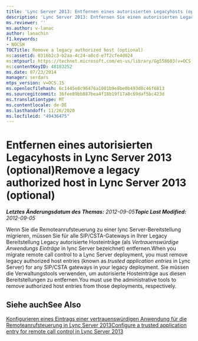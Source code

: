 ```yaml
---
title: 'Lync Server 2013: Entfernen eines autorisierten Legacyhosts (optional)'
description: 'Lync Server 2013: Entfernen Sie einen autorisierten Legacyhost (optional).'
ms.reviewer: ''
ms.author: v-lanac
author: lanachin
f1.keywords:
- NOCSH
TOCTitle: Remove a legacy authorized host (optional)
ms:assetid: 0316b2c3-b2aa-4c24-a8cd-e7f2cfe4d024
ms:mtpsurl: https://technet.microsoft.com/en-us/library/Gg558603(v=OCS.15)
ms:contentKeyID: 48183252
ms.date: 07/23/2014
manager: serdars
mtps_version: v=OCS.15
ms.openlocfilehash: 6c1445e8c96476a1001b9e8be0b493d8c46f6813
ms.sourcegitcommit: 36fee89bb887bea4f18b19f17a8c69daf5bc423d
ms.translationtype: MT
ms.contentlocale: de-DE
ms.lasthandoff: 11/26/2020
ms.locfileid: "49436475"
---
```

# <a name="remove-a-legacy-authorized-host-in-lync-server-2013-optional"></a><span data-ttu-id="5d451-103">Entfernen eines autorisierten Legacyhosts in Lync Server 2013 (optional)</span><span class="sxs-lookup"><span data-stu-id="5d451-103">Remove a legacy authorized host in Lync Server 2013 (optional)</span></span>

<div data-xmlns="http://www.w3.org/1999/xhtml">

<div class="topic" data-xmlns="http://www.w3.org/1999/xhtml" data-msxsl="urn:schemas-microsoft-com:xslt" data-cs="https://msdn.microsoft.com/">

<div data-asp="https://msdn2.microsoft.com/asp">



</div>

<div id="mainSection">

<div id="mainBody"><span data-ttu-id="5d451-104">

<span> </span></span><span class="sxs-lookup"><span data-stu-id="5d451-104">

<span> </span></span></span>

<span data-ttu-id="5d451-105">_**Letztes Änderungsdatum des Themas:** 2012-09-05_</span><span class="sxs-lookup"><span data-stu-id="5d451-105">_**Topic Last Modified:** 2012-09-05_</span></span>

<span data-ttu-id="5d451-106">Wenn Sie die Remoteanrufsteuerung zu einer lync Server-Bereitstellung migrieren, müssen Sie für alle SIP/CSTA-Gateways in Ihrer Legacy Bereitstellung Legacy autorisierte Hosteinträge (als *Vertrauenswürdige Anwendungs Einträge* in lync Server bezeichnet) entfernen.</span><span class="sxs-lookup"><span data-stu-id="5d451-106">When you migrate remote call control to a Lync Server deployment, you must remove legacy authorized host entries (known as *trusted application entries* in Lync Server) for any SIP/CSTA gateways in your legacy deployment.</span></span> <span data-ttu-id="5d451-107">Sie müssen die Verwaltungstools verwenden, um autorisierte Hosteinträge aus diesen Bereitstellungen zu entfernen.</span><span class="sxs-lookup"><span data-stu-id="5d451-107">You must use the administrative tools to remove authorized host entries from those deployments, respectively.</span></span>

<div>

## <a name="see-also"></a><span data-ttu-id="5d451-108">Siehe auch</span><span class="sxs-lookup"><span data-stu-id="5d451-108">See Also</span></span>


[<span data-ttu-id="5d451-109">Konfigurieren eines Eintrags einer vertrauenswürdigen Anwendung für die Remoteanrufsteuerung in Lync Server 2013</span><span class="sxs-lookup"><span data-stu-id="5d451-109">Configure a trusted application entry for remote call control in Lync Server 2013</span></span>](lync-server-2013-configure-a-trusted-application-entry-for-remote-call-control.md)  
  

<span data-ttu-id="5d451-110"></div>

</div>

<span> </span>

</div>

</div>

</span><span class="sxs-lookup"><span data-stu-id="5d451-110"></div>

</div>

<span> </span>

</div>

</div>

</span></span></div>


